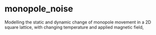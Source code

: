 # monopole_noise
Modelling the static and dynamic change of monopole movement in a 2D square lattice, with changing temperature and applied magnetic field,
